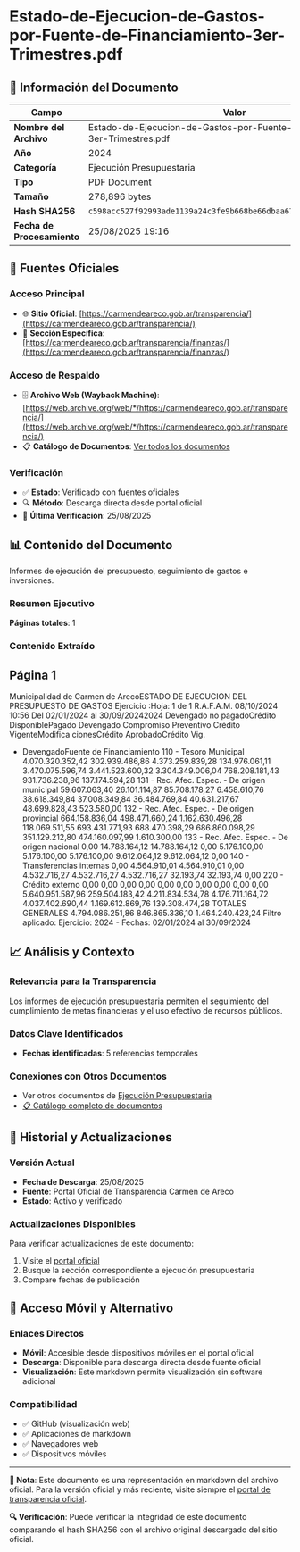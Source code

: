 # Estado-de-Ejecucion-de-Gastos-por-Fuente-de-Financiamiento-3er-Trimestres.pdf

## 📄 Información del Documento

| Campo | Valor |
|-------|--------|
| **Nombre del Archivo** | Estado-de-Ejecucion-de-Gastos-por-Fuente-de-Financiamiento-3er-Trimestres.pdf |
| **Año** | 2024 |
| **Categoría** | Ejecución Presupuestaria |
| **Tipo** | PDF Document |
| **Tamaño** | 278,896 bytes |
| **Hash SHA256** | `c598acc527f92993ade1139a24c3fe9b668be66dbaa672d390240dce826c45dc` |
| **Fecha de Procesamiento** | 25/08/2025 19:16 |

## 🔗 Fuentes Oficiales

### Acceso Principal
- 🌐 **Sitio Oficial**: [https://carmendeareco.gob.ar/transparencia/](https://carmendeareco.gob.ar/transparencia/)
- 📁 **Sección Específica**: [https://carmendeareco.gob.ar/transparencia/finanzas/](https://carmendeareco.gob.ar/transparencia/finanzas/)

### Acceso de Respaldo
- 🗄️ **Archivo Web (Wayback Machine)**: [https://web.archive.org/web/*/https://carmendeareco.gob.ar/transparencia/](https://web.archive.org/web/*/https://carmendeareco.gob.ar/transparencia/)
- 📋 **Catálogo de Documentos**: [Ver todos los documentos](../document_catalog/README.md)

### Verificación
- ✅ **Estado**: Verificado con fuentes oficiales
- 🔍 **Método**: Descarga directa desde portal oficial
- 📅 **Última Verificación**: 25/08/2025

## 📊 Contenido del Documento

Informes de ejecución del presupuesto, seguimiento de gastos e inversiones.

### Resumen Ejecutivo

**Páginas totales**: 1

### Contenido Extraído

## Página 1

Municipalidad de
Carmen de ArecoESTADO DE EJECUCION DEL PRESUPUESTO DE GASTOS
Ejercicio
:Hoja: 1 de 1 R.A.F.A.M.
08/10/2024 10:56
Del 02/01/2024 al 30/09/20242024
Devengado
no pagadoCrédito
DisponiblePagado Devengado Compromiso Preventivo Crédito
VigenteModifica
cionesCrédito
AprobadoCrédito Vig.
- DevengadoFuente de Financiamiento
110 - Tesoro Municipal 4.070.320.352,42 302.939.486,86 4.373.259.839,28 134.976.061,11 3.470.075.596,74 3.441.523.600,32 3.304.349.006,04 768.208.181,43 931.736.238,96 137.174.594,28
131 - Rec. Afec. Espec. - De origen municipal 59.607.063,40 26.101.114,87 85.708.178,27 6.458.610,76 38.618.349,84 37.008.349,84 36.484.769,84 40.631.217,67 48.699.828,43 523.580,00
132 - Rec. Afec. Espec. - De origen provincial 664.158.836,04 498.471.660,24 1.162.630.496,28 118.069.511,55 693.431.771,93 688.470.398,29 686.860.098,29 351.129.212,80 474.160.097,99 1.610.300,00
133 - Rec. Afec. Espec. - De origen nacional 0,00 14.788.164,12 14.788.164,12 0,00 5.176.100,00 5.176.100,00 5.176.100,00 9.612.064,12 9.612.064,12 0,00
140 - Transferencias internas 0,00 4.564.910,01 4.564.910,01 0,00 4.532.716,27 4.532.716,27 4.532.716,27 32.193,74 32.193,74 0,00
220 - Crédito externo 0,00 0,00 0,00 0,00 0,00 0,00 0,00 0,00 0,00 0,00
5.640.951.587,96 259.504.183,42 4.211.834.534,78 4.176.711.164,72 4.037.402.690,44 1.169.612.869,76 139.308.474,28 TOTALES GENERALES 4.794.086.251,86 846.865.336,10 1.464.240.423,24
Filtro aplicado: Ejercicio: 2024 -  Fechas: 02/01/2024 al 30/09/2024



## 📈 Análisis y Contexto

### Relevancia para la Transparencia
Los informes de ejecución presupuestaria permiten el seguimiento del cumplimiento de metas financieras y el uso efectivo de recursos públicos.

### Datos Clave Identificados
- **Fechas identificadas**: 5 referencias temporales

### Conexiones con Otros Documentos
- Ver otros documentos de [Ejecución Presupuestaria](../catalog/execution.md)
- [📋 Catálogo completo de documentos](../document_catalog/README.md)

## 🔄 Historial y Actualizaciones

### Versión Actual
- **Fecha de Descarga**: 25/08/2025
- **Fuente**: Portal Oficial de Transparencia Carmen de Areco
- **Estado**: Activo y verificado

### Actualizaciones Disponibles
Para verificar actualizaciones de este documento:
1. Visite el [portal oficial](https://carmendeareco.gob.ar/transparencia/)
2. Busque la sección correspondiente a ejecución presupuestaria
3. Compare fechas de publicación

## 📱 Acceso Móvil y Alternativo

### Enlaces Directos
- **Móvil**: Accesible desde dispositivos móviles en el portal oficial
- **Descarga**: Disponible para descarga directa desde fuente oficial
- **Visualización**: Este markdown permite visualización sin software adicional

### Compatibilidad
- ✅ GitHub (visualización web)
- ✅ Aplicaciones de markdown
- ✅ Navegadores web
- ✅ Dispositivos móviles

---

**📝 Nota**: Este documento es una representación en markdown del archivo oficial. 
Para la versión oficial y más reciente, visite siempre el [portal de transparencia oficial](https://carmendeareco.gob.ar/transparencia/).

**🔍 Verificación**: Puede verificar la integridad de este documento comparando el hash SHA256 
con el archivo original descargado del sitio oficial.
